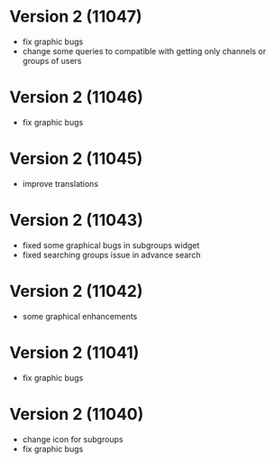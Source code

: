 # Version 2 (11047)
- fix graphic bugs
- change some queries to compatible with getting only channels or groups of users

# Version 2 (11046)
- fix graphic bugs

# Version 2 (11045)
- improve translations

# Version 2 (11043)
- fixed some graphical bugs in subgroups widget
- fixed searching groups issue in advance search

# Version 2 (11042)
- some graphical enhancements

# Version 2 (11041)
- fix graphic bugs

# Version 2 (11040)
- change icon for subgroups
- fix graphic bugs
